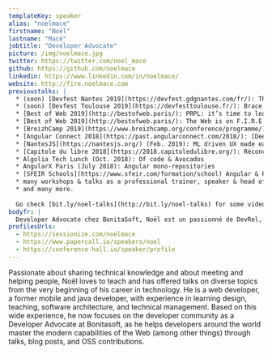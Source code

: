 ```yaml
---
templateKey: speaker
alias: "noelmace"
firstname: "Noël"
lastname: "Macé"
jobtitle: "Developer Advocate"
picture: /img/noelmace.jpg
twitter: https://twitter.com/noel_mace
github: https://github.com/noelmace
linkedin: https://www.linkedin.com/in/noelmace/
website: http://fire.noelmace.com
previoustalks: |
  * (soon) [Devfest Nantes 2019](https://devfest.gdgnantes.com/fr/): The Web is on F.I.R.E
  * (soon) [Devfest Toulouse 2019](https://devfesttoulouse.fr/): Brace yourself, 🍦Vanilla is coming … back 🕶!
  * [Best of Web 2019](http://bestofweb.paris/): PRPL: it’s time to learn up with the Fantastic Four!
  * [Best of Web 2019](http://bestofweb.paris/): The Web is on F.I.R.E (workshop)
  * [BreizhCamp 2019](https://www.breizhcamp.org/conference/programme/): The Web is still on F.I.R.E
  * [Angular Connect 2018](https://past.angularconnect.com/2018/): [Deep dive into Angular CLI 7](https://past.angularconnect.com/2018/talks.html#noel-mace) (workshop)
  * [NantesJS](https://nantesjs.org/) (Feb. 2019): ML driven UX made easy with Guess.js
  * [Capitole du libre 2018](https://2018.capitoledulibre.org/): Réconcilier l’ESN avec la communauté et le logiciel libre
  * Algolia Tech Lunch (Oct. 2018): Of code & Avocados
  * AngularX Paris (July 2018): Angular mono-repositories
  * [SFEIR Schools](https://www.sfeir.com/formation/school) Angular & PWA/Modern Web
  * many workshops & talks as a professional trainer, speaker & head of teaching between 2009 & 2015
  * and many more.
  
  Go check [bit.ly/noel-talks](http://bit.ly/noel-talks) for some video recordings.
bodyfr: |
  Developer Advocate chez BonitaSoft, Noël est un passionné de DevRel, d'enseignement, et de transmission de compétences en général. Tour à tour ingénieur pédagogique, formateur, architecte et développeur web depuis plus de 10 ans, il consacre aujourd'hui l’essentiel de son temps à accompagner la communauté vers une meilleure maîtrise et adoption des capacités modernes du Web.
profilesUrls:
  - https://sessionize.com/noelmace
  - https://www.papercall.io/speakers/noel
  - https://conference-hall.io/speaker/profile
---
```

Passionate about sharing technical knowledge and about meeting and helping people, Noël loves to teach and has offered talks on diverse topics from the very beginning of his career in technology. He is a web developer, a former mobile and java developer, with experience in learning design, teaching, software architecture, and technical management. Based on this wide experience, he now focuses on the developer community as a Developer Advocate at Bonitasoft, as he helps developers around the world master the modern capabilities of the Web (among other things) through talks, blog posts, and OSS contributions.
